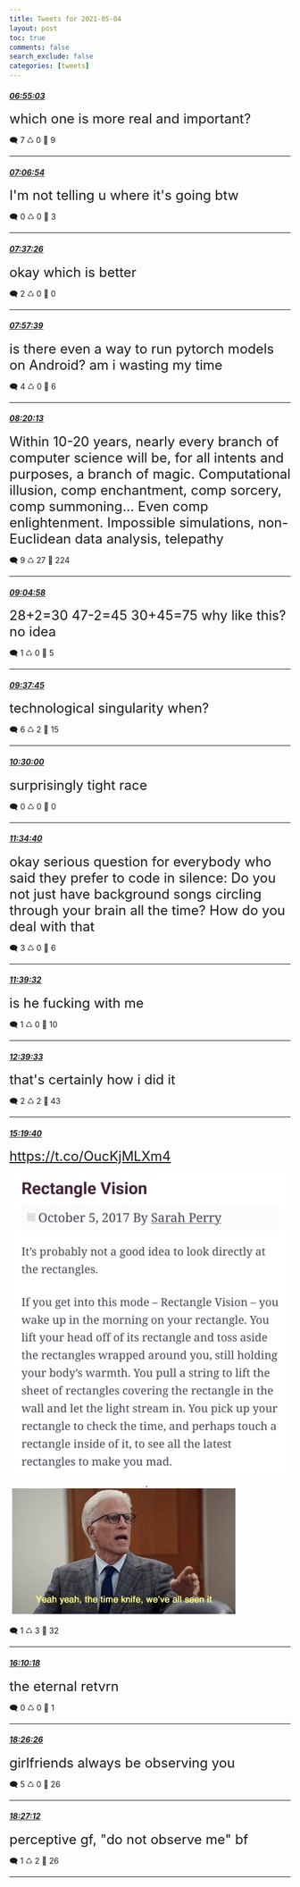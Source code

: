 ```yaml
---
title: Tweets for 2021-05-04
layout: post
toc: true
comments: false
search_exclude: false
categories: [tweets]
---
```



#### <a href = "https://twitter.com/deepfates/status/1389564228059766792">*06:55:03*</a>

<font size="5">which one is more real and important?</font>



🗨️ 7 ♺ 0 🤍  9   

---
    
#### <a href = "https://twitter.com/deepfates/status/1389567211157737474">*07:06:54*</a>

<font size="5">I'm not telling u where it's going btw</font>



🗨️ 0 ♺ 0 🤍  3   

---
    
#### <a href = "https://twitter.com/deepfates/status/1389574892371255301">*07:37:26*</a>

<font size="5">okay which is better</font>



🗨️ 2 ♺ 0 🤍  0   

---
    
#### <a href = "https://twitter.com/deepfates/status/1389579981592875032">*07:57:39*</a>

<font size="5">is there even a way to run pytorch models on Android? am i wasting my time</font>



🗨️ 4 ♺ 0 🤍  6   

---
    
#### <a href = "https://twitter.com/deepfates/status/1389585659581583365">*08:20:13*</a>

<font size="5">Within 10-20 years, nearly every branch of computer science will be, for all intents and purposes, a branch of magic.  Computational illusion, comp enchantment, comp sorcery, comp summoning... Even comp enlightenment. Impossible simulations, non-Euclidean data analysis, telepathy</font>



🗨️ 9 ♺ 27 🤍  224   

---
    
#### <a href = "https://twitter.com/deepfates/status/1389596922256711680">*09:04:58*</a>

<font size="5">28+2=30 47-2=45 30+45=75  why like this? no idea</font>



🗨️ 1 ♺ 0 🤍  5   

---
    
#### <a href = "https://twitter.com/deepfates/status/1389605173220229130">*09:37:45*</a>

<font size="5">technological singularity when?</font>



🗨️ 6 ♺ 2 🤍  15   

---
    
#### <a href = "https://twitter.com/deepfates/status/1389618321633341440">*10:30:00*</a>

<font size="5">surprisingly tight race</font>



🗨️ 0 ♺ 0 🤍  0   

---
    
#### <a href = "https://twitter.com/deepfates/status/1389634597546192896">*11:34:40*</a>

<font size="5">okay serious question for everybody who said they prefer to code in silence:  Do you not just have background songs circling through your brain all the time? How do you deal with that</font>



🗨️ 3 ♺ 0 🤍  6   

---
    
#### <a href = "https://twitter.com/deepfates/status/1389635819556642817">*11:39:32*</a>

<font size="5">is he fucking with me</font>



🗨️ 1 ♺ 0 🤍  10   

---
    
#### <a href = "https://twitter.com/deepfates/status/1389650924310728706">*12:39:33*</a>

<font size="5">that's certainly how i did it</font>



🗨️ 2 ♺ 2 🤍  43   

---
    
#### <a href = "https://twitter.com/deepfates/status/1389691220708917248">*15:19:40*</a>

<font size="5"> https://t.co/OucKjMLXm4</font>

![image from twitter](/images/E0ksyxcVIAABRRu.jpg)

![image from twitter](/images/E0kszRQVEAQDCCp.jpg)


🗨️ 1 ♺ 3 🤍  32   

---
    
#### <a href = "https://twitter.com/deepfates/status/1389703961138012160">*16:10:18*</a>

<font size="5">the eternal retvrn</font>



🗨️ 0 ♺ 0 🤍  1   

---
    
#### <a href = "https://twitter.com/deepfates/status/1389738221114851337">*18:26:26*</a>

<font size="5">girlfriends always be observing you</font>



🗨️ 5 ♺ 0 🤍  26   

---
    
#### <a href = "https://twitter.com/deepfates/status/1389738414652620800">*18:27:12*</a>

<font size="5">perceptive gf, "do not observe me" bf</font>



🗨️ 1 ♺ 2 🤍  26   

---
    
            

